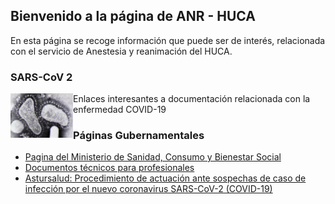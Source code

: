 ## Bienvenido a la página de ANR - HUCA

En esta página se recoge información que puede ser de interés, relacionada con el servicio de Anestesia y reanimación del HUCA.

### SARS-CoV 2
<img align="left" width="100" src="img/Electron_micrograph_of_two_coronaviruses.jpg">

Enlaces interesantes a documentación relacionada con la enfermedad COVID-19 

### Páginas Gubernamentales

* [Pagina del Ministerio de Sanidad, Consumo y Bienestar Social](https://www.mscbs.gob.es/profesionales/saludPublica/ccayes/alertasActual/nCov-China/home.htm)
* [Documentos técnicos para profesionales](https://www.mscbs.gob.es/profesionales/saludPublica/ccayes/alertasActual/nCov-China/documentos.htm)
* [Astursalud: Procedimiento de actuación ante sospechas de caso de infección por el nuevo coronavirus SARS-CoV-2 (COVID-19)](https://www.astursalud.es/en/noticias/-/noticias/procedimiento-de-actuacion-ante-sospechas-de-caso-de-infeccion-por-el-nuevo-coronavirus-2019-ncov-en-asturias)
